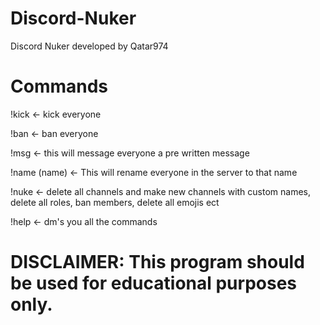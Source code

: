 # Discord-Nuker
Discord Nuker developed by Qatar974


# Commands

!kick <- kick everyone

!ban <- ban everyone

!msg <- this will message everyone a pre written message

!name (name) <- This will rename everyone in the server to that name

!nuke <- delete all channels and make new channels with custom names, delete all roles, ban members, delete all emojis ect

!help <- dm's you all the commands







# DISCLAIMER: This program should be used for educational purposes only.
